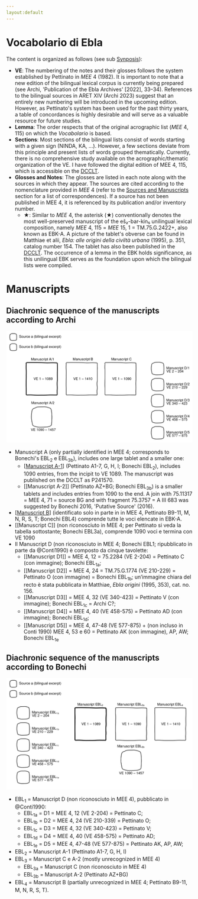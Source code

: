 ```yaml
---
layout:default
---
```


# Vocabolario di Ebla

The content is organized as follows (see sub [Synposis](https://erica-scarpa.github.io/VE/Synopsis.html)):
* **VE**: The numbering of the notes and their glosses follows the system established by Pettinato in *MEE* 4 (1982). It is important to note that a new edition of the bilingual lexical corpus is currently being prepared (see Archi, 'Publication of the Ebla Archives' [2022], 33–34). References to the bilingual sources in ARET XIV (Archi 2023) suggest that an entirely new numbering will be introduced in the upcoming edition. However, as Pettinato's system has been used for the past thirty years, a table of concordances is highly desirable and will serve as a valuable resource for future studies.
* **Lemma**: The order respects that of the original acrographic list (*MEE* 4, 115) on which the *Vocabolario* is based.
* **Sections**: Most sections of the bilingual lists consist of words starting with a given sign (NINDA, KA, ...). However, a few sections deviate from this principle and present lists of words grouped thematically. Currently, there is no comprehensive study available on the acrographic/thematic organization of the VE. I have followed the digital edition of MEE 4, 115, which is accessible on the [DCCLT](http://oracc.museum.upenn.edu/dcclt/corpus).
* **Glosses and Notes**: The glosses are listed in each note along with the sources in which they appear. The sources are cited according to the nomenclature provided in *MEE* 4 (refer to the [Sources and Manuscripts](https://erica-scarpa.github.io/VE/Sources.html) section for a list of correspondences). If a source has not been published in MEE 4, it is referenced by its publication and/or inventory number.
  * ★: Similar to *MEE* 4, the asterisk (★) conventionally denotes the most well-preserved manuscript of the eš₂-bar-kin₅ unilingual lexical composition, namely *MEE* 4, 115 = *MEE* 15, 1 = TM.75.G.2422+, also known as EBK-A. A picture of the tablet's obverse can be found in Matthiae et alii, *Ebla: alle origini della civiltà urbana* (1995), p. 351, catalog number 154. The tablet has also been published in the [DCCLT](http://oracc.museum.upenn.edu/dcclt/corpus). The occurrence of a lemma in the EBK holds significance, as this unilingual EBK serves as the foundation upon which the bilingual lists were compiled.

# Manuscripts


## Diachronic sequence of the manuscripts according to Archi

![Reconstruction of the VE manuscript according to Archi.](attachments/manuscripts-archi.svg)

* Manuscript A (only partially identified in MEE 4; corresponds to Bonechi's EBL<sub>2</sub> e EBL<sub>3b</sub>), includes one large tablet and a smaller one:
  * [[Manuscript A-1]] (Pettinato A1-7, G, H, I; Bonechi EBL<sub>2</sub>), includes 1090 entries, from the incipit to VE 1089. The manuscript was published on the DCCLT as P241570.
  * [[Manuscript A-2]] (Pettinato AZ+BG; Bonechi EBL<sub>3b</sub>) is a smaller tablets and includes entries from 1090 to the end.
    A join with 75.11317 = MEE 4, 71 = source BG and with fragment 75.3757 = A III 683 was suggested by Bonechi 2016, 'Putative Source' (2016).
* [[Manuscript B]] (identificato solo in parte in in MEE 4, Pettinato B9-11, M, N, R, S, T; Bonechi EBL4) comprende tutte le voci elencate in EBK-A.
* [[Manuscript C]] (non riconosciuto in MEE 4; per Pettinato si veda la tabella sottostante; Bonechi EBL3a), comprende 1090 voci e termina con VE 1090
* Il Manuscript D (non riconosciuto in MEE 4; Bonechi EBL1; ripubblicato in parte da @Conti1990) è composto da cinque tavolette:
  * [[Manuscript D1]] = MEE 4, 12 = 75.2284 (VE 2-204) = Pettinato C (con immagine); Bonechi EBL<sub>1a</sub>;
  * [[Manuscript D2]] = MEE 4, 24 = TM.75.G.1774 (VE 210-229) = Pettinato O (con immagine) = Bonechi EBL<sub>1b</sub>; un’immagine chiara del recto è stata pubblicata in Matthiae, *Ebla origini* (1995, 353), cat. no. 156.
  * [[Manuscript D3]] = MEE 4, 32 (VE 340-423) = Pettinato V (con immagine); Bonechi EBL<sub>1c</sub> = Archi C?;
  * [[Manuscript D4]] = MEE 4, 40 (VE 458-575) = Pettinato AD (con immagine); Bonechi EBL<sub>1d</sub>;
  * [[Manuscript D5]] = MEE 4, 47-48 (VE 577-875) + (non incluso in Conti 1990) MEE 4, 53 e 60 = Pettinato AK (con immagine), AP, AW; Bonechi EBL<sub>1e</sub>

## Diachronic sequence of the manuscripts according to Bonechi
![Reconstruction of the VE manuscript according to Archi.](attachments/manuscripts-bonechi.svg)
* EBL<sub>1</sub> = Manuscript D (non riconosciuto in MEE 4), pubblicato in @Conti1990:
  * EBL<sub>1a</sub> = D1 = MEE 4, 12 (VE 2-204) = Pettinato C;
  * EBL<sub>1b</sub> = D2 = MEE 4, 24 (VE 210-339) = Pettinato O;
  * EBL<sub>1c</sub> = D3 = MEE 4, 32 (VE 340-423) = Pettinato V;
  * EBL<sub>1d</sub> = D4 = MEE 4, 40 (VE 458-575) = Pettinato AD;
  * EBL<sub>1e</sub> = D5 = MEE 4, 47-48 (VE 577-875) = Pettinato AK, AP, AW;
* EBL<sub>2</sub> = Manuscript A-1 (Pettinato A1-7, G, H, I)
* EBL<sub>3</sub> = Manuscript C e A-2 (mostly unrecognized in MEE 4)
  * EBL<sub>3a</sub> = Manuscript C (non riconosciuto in MEE 4)
  * EBL<sub>3b</sub> = Manuscript A-2 (Pettinato AZ+BG)
* EBL<sub>4</sub> = Manuscript B (partially unrecognized in MEE 4; Pettinato B9-11, M, N, R, S, T).

[//begin]: # "Autogenerated link references for markdown compatibility"
[Manuscript A-1]: <Manuscript A-1> "Manuscript A-1"
[Manuscript B]: <Manuscript B> "Manuscript B"
[//end]: # "Autogenerated link references"